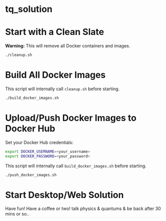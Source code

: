# tq_solution

# Start with a Clean Slate

**Warning:** This will remove all Docker containers and images.
```sh
./cleanup.sh
```

# Build All Docker Images

This script will internally call `cleanup.sh` before starting.
```sh
./build_docker_images.sh
```

# Upload/Push Docker Images to Docker Hub

Set your Docker Hub credentials:
```sh
export DOCKER_USERNAME=<your_username>
export DOCKER_PASSWORD=<your_password>
```

This script will internally call `build_docker_images.sh` before starting.
```sh
./push_docker_images.sh
```

# Start Desktop/Web Solution

Have fun! Have a coffee or two! talk physics & quantums & be back after 30 mins or so..


